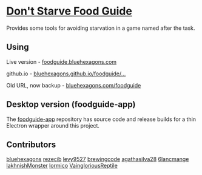 # [Don't Starve Food Guide](https://foodguide.bluehexagons.com)

Provides some tools for avoiding starvation
in a game named after the task.


## Using

Live version - [foodguide.bluehexagons.com](https://foodguide.bluehexagons.com)

github.io - [bluehexagons.github.io/foodguide/...](https://bluehexagons.github.io/foodguide/html/index.htm)

Old URL, now backup - [bluehexagons.com/foodguide](https://bluehexagons.com/foodguide)


## Desktop version (foodguide-app)

The [foodguide-app](https://github.com/bluehexagons/foodguide-app) repository has source code and release
builds for a thin Electron wrapper around this project.


## Contributors
  [bluehexagons](https://github.com/bluehexagons)
  [rezecib](https://github.com/rezecib)
  [levy9527](https://github.com/levy9527)
  [brewingcode](https://github.com/brewingcode)
  [agathasilva28](https://github.com/agathasilva28)
  [6lancmange](https://github.com/6lancmange)
  [lakhnishMonster](https://github.com/lakhnishMonster)
  [lormico](https://github.com/lormico)
  [VaingloriousReptile](https://github.com/VaingloriousReptile)
